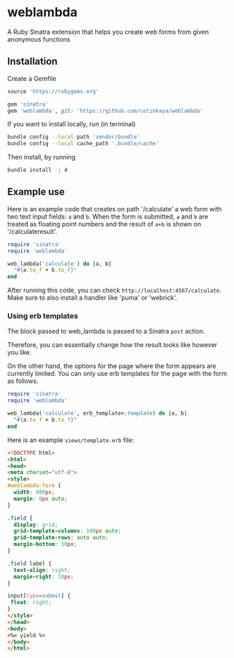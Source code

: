 # weblambda
A Ruby Sinatra extension that helps you create web forms from given anonymous functions


## Installation

Create a Gemfile

```ruby
source 'https://rubygems.org'

gem 'sinatra'
gem 'weblambda', git: 'https://github.com/cetinkaya/weblambda'
```

If you want to install locally, run (in terminal)

```sh
bundle config --local path 'vendor/bundle'
bundle config --local cache_path '.bundle/cache'
```

Then install, by running

```sh
bundle install -j 4
```

## Example use

Here is an example code that creates on path '/calculate' a web form with two text input fields: `a` and `b`. When the form is submitted, `a` and `b` are treated as floating point numbers and the result of `a+b` is shown on '/calculateresult'.

```ruby
require 'sinatra'
require 'weblambda'

web_lambda('calculate') do |a, b|
  "#{a.to_f + b.to_f}"
end
```

After running this code, you can check `http://localhost:4567/calculate`. Make sure to also install a handler like 'puma' or 'webrick'. 

### Using erb templates

The block passed to web_lambda is passed to a Sinatra `post` action. 

Therefore, you can essentially change how the result looks like however you like. 

On the other hand, the options for the page where the form appears are currently limited. You can only use erb templates for the page with the form as follows.

```ruby
require 'sinatra'
require 'weblambda'

web_lambda('calculate', erb_template=:template) do |a, b|
  "#{a.to_f + b.to_f}"
end
```

Here is an example `views/template.erb` file:

```html
<!DOCTYPE html>
<html>
<head>
<meta charset="utf-8">
<style>
#weblambda-form {
  width: 800px;
  margin: 0px auto;
}

.field {
  display: grid;
  grid-template-columns: 100px auto;
  grid-template-rows: auto auto;
  margin-bottom: 10px;
}

.field label {
  text-align: right;
  margin-right: 10px;
}

input[type=submit] {
 float: right;
}
</style>
</head>
<body>
<%= yield %>
</body>
</html>
```
